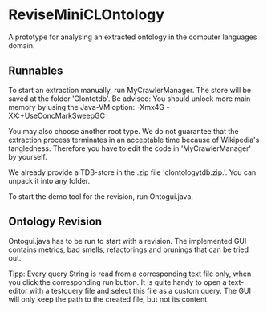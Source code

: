 # ReviseMiniCLOntology
A prototype for analysing an extracted ontology in the computer languages domain.

## Runnables

To start an extraction manually, run MyCrawlerManager. The store will be saved at the folder 'Clontotdb'. 
Be advised: You should unlock more main memory by using the Java-VM option: -Xmx4G -XX:+UseConcMarkSweepGC

You may also choose another root type. We do not guarantee that the extraction process terminates in an acceptable time because of Wikipedia's tangledness. Therefore you have to edit the code in 'MyCrawlerManager' by yourself.

We already provide a TDB-store in the .zip file 'clontologytdb.zip.'. You can unpack it into any folder.

To start the demo tool for the revision, run Ontogui.java.

## Ontology Revision

Ontogui.java has to be run to start with a revision. The implemented GUI contains metrics, bad smells, refactorings and prunings that can be tried out.

Tipp: Every query String is read from a corresponding text file only, when you click the corresponding run button. It is quite handy to open a text-editor with a testquery file and select this file as a custom query. The GUI will only keep the path to the created file, but not its content.